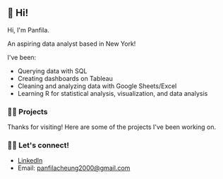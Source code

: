 ## 👋 Hi! 

Hi, I'm Panfila. 

An aspiring data analyst based in New York! 

I've been:
- Querying data with SQL
- Creating dashboards on Tableau
- Cleaning and analyzing data with Google Sheets/Excel
- Learning R for statistical analysis, visualization, and data analysis

### 👩‍💻 Projects 
Thanks for visiting! Here are some of the projects I've been working on. 

### 🙋‍♀️ Let's connect! 
- [LinkedIn](www.linkedin.com/in/panfila-cheung) 
- Email: panfilacheung2000@gmail.com


